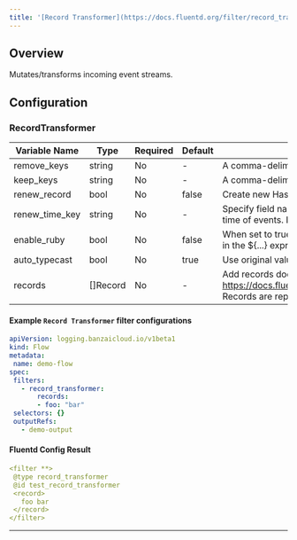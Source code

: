 ```yaml
---
title: '[Record Transformer](https://docs.fluentd.org/filter/record_transformer)'
---
```

## Overview
 Mutates/transforms incoming event streams.

## Configuration
### RecordTransformer
| Variable Name | Type | Required | Default | Description |
|---|---|---|---|---|
| remove_keys | string | No | - | A comma-delimited list of keys to delete<br> |
| keep_keys | string | No | - | A comma-delimited list of keys to keep.<br> |
| renew_record | bool | No |  false | Create new Hash to transform incoming data <br> |
| renew_time_key | string | No | - | Specify field name of the record to overwrite the time of events. Its value must be unix time.<br> |
| enable_ruby | bool | No |  false | When set to true, the full Ruby syntax is enabled in the ${...} expression. <br> |
| auto_typecast | bool | No |  true | Use original value type. <br> |
| records | []Record | No | - | Add records docs at: https://docs.fluentd.org/filter/record_transformer<br>Records are represented as maps: `key: value`<br> |
 #### Example `Record Transformer` filter configurations
 ```yaml
apiVersion: logging.banzaicloud.io/v1beta1
kind: Flow
metadata:
  name: demo-flow
spec:
  filters:
    - record_transformer:
        records:
        - foo: "bar"
  selectors: {}
  outputRefs:
    - demo-output
 ```

 #### Fluentd Config Result
 ```yaml
<filter **>
  @type record_transformer
  @id test_record_transformer
  <record>
    foo bar
  </record>
</filter>
 ```

---
